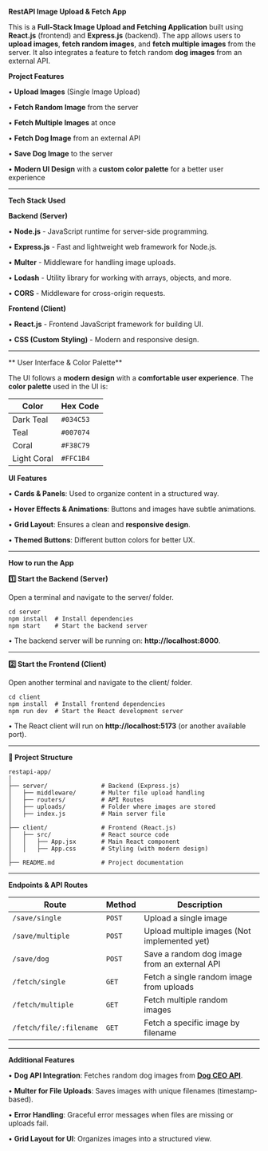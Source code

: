 **RestAPI Image Upload & Fetch App**

  

This is a  **Full-Stack Image Upload and Fetching Application**  built using  **React.js**  (frontend) and  **Express.js**  (backend). The app allows users to  **upload images**,  **fetch random images**, and  **fetch multiple images**  from the server. It also integrates a feature to fetch random  **dog images**  from an external API.

  

**Project Features**

•  **Upload Images**  (Single Image Upload)

•  **Fetch Random Image**  from the server

• **Fetch Multiple Images** at once

•  **Fetch Dog Image**  from an external API

•  **Save Dog Image**  to the server

•  **Modern UI Design**  with a  **custom color palette**  for a better user experience

----------

**Tech Stack Used**

  

**Backend (Server)**

•  **Node.js**  - JavaScript runtime for server-side programming.

•  **Express.js**  - Fast and lightweight web framework for Node.js.

•  **Multer**  - Middleware for handling image uploads.

•  **Lodash**  - Utility library for working with arrays, objects, and more.

•  **CORS**  - Middleware for cross-origin requests.

  

**Frontend (Client)**

•  **React.js**  - Frontend JavaScript framework for building UI.

•  **CSS (Custom Styling)**  - Modern and responsive design.

----------

** User Interface & Color Palette**

  

The UI follows a **modern design** with a **comfortable user experience**. The **color palette** used in the UI is:


| **Color**       | **Hex Code**  |
|---------------|-------------|
| Dark Teal     | `#034C53`   |
| Teal         | `#007074`   |
| Coral        | `#F38C79`   |
| Light Coral  | `#FFC1B4`   |


**UI Features**

•  **Cards & Panels**: Used to organize content in a structured way.

•  **Hover Effects & Animations**: Buttons and images have subtle animations.

• **Grid Layout**: Ensures a clean and **responsive design**.

•  **Themed Buttons**: Different button colors for better UX.

----------

**How to run the App**

  

**1️⃣ Start the Backend (Server)**

  

Open a terminal and navigate to the  server/  folder.

```
cd server
npm install  # Install dependencies
npm start    # Start the backend server
```

•  The backend server will be running on:  **http://localhost:8000**.

----------

**2️⃣ Start the Frontend (Client)**

  

Open another terminal and navigate to the  client/  folder.

```
cd client
npm install  # Install frontend dependencies
npm run dev  # Start the React development server
```

•  The React client will run on  **http://localhost:5173**  (or another available port).

----------

**📂 Project Structure**

```
restapi-app/
│
├── server/               # Backend (Express.js)
│   ├── middleware/       # Multer file upload handling
│   ├── routers/          # API Routes
│   ├── uploads/          # Folder where images are stored
│   ├── index.js          # Main server file
│
├── client/               # Frontend (React.js)
│   ├── src/              # React source code
│   │   ├── App.jsx       # Main React component
│   │   ├── App.css       # Styling (with modern design)
│
├── README.md             # Project documentation
```

  

----------

**Endpoints & API Routes**

 

 | **Route**              | **Method** | **Description**                                       |
|------------------------|-----------|-------------------------------------------------------|
| `/save/single`        | `POST`    | Upload a single image                                |
| `/save/multiple`      | `POST`    | Upload multiple images (Not implemented yet)        |
| `/save/dog`          | `POST`    | Save a random dog image from an external API        |
| `/fetch/single`      | `GET`     | Fetch a single random image from uploads            |
| `/fetch/multiple`    | `GET`     | Fetch multiple random images                        |
| `/fetch/file/:filename` | `GET`  | Fetch a specific image by filename                  | 

----------

**Additional Features**

•  **Dog API Integration**: Fetches random dog images from  [**Dog CEO API**](https://dog.ceo/dog-api/).

•  **Multer for File Uploads**: Saves images with unique filenames (timestamp-based).

•  **Error Handling**: Graceful error messages when files are missing or uploads fail.

•  **Grid Layout for UI**: Organizes images into a structured view.


